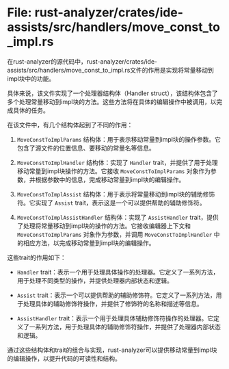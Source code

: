# File: rust-analyzer/crates/ide-assists/src/handlers/move_const_to_impl.rs

在rust-analyzer的源代码中，rust-analyzer/crates/ide-assists/src/handlers/move_const_to_impl.rs文件的作用是实现将常量移动到impl块中的功能。

具体来说，该文件实现了一个处理器结构体（Handler struct），该结构体包含了多个处理常量移动到impl块的方法。这些方法将在具体的编辑操作中被调用，以完成具体的任务。

在该文件中，有几个结构体起到了不同的作用：

1. `MoveConstToImplParams` 结构体：用于表示移动常量到impl块的操作参数。它包含了源文件的位置信息、要移动的常量名等信息。

2. `MoveConstToImplHandler` 结构体：实现了 `Handler` trait，并提供了用于处理移动常量到impl块操作的方法。它接收 `MoveConstToImplParams` 对象作为参数，并根据参数中的信息，完成移动常量到impl块的编辑操作。

3. `MoveConstToImplAssist` 结构体：用于表示将常量移动到impl块的辅助修饰符。它实现了 `Assist` trait，表示这是一个可以提供帮助的辅助修饰符。

4. `MoveConstToImplAssistHandler` 结构体：实现了 `AssistHandler` trait，提供了处理将常量移动到impl块的操作的方法。它接收编辑器上下文和 `MoveConstToImplParams` 对象作为参数，并调用 `MoveConstToImplHandler` 中的相应方法，以完成移动常量到impl块的编辑操作。

这些trait的作用如下：

- `Handler` trait：表示一个用于处理具体操作的处理器。它定义了一系列方法，用于处理不同类型的操作，并提供处理器内部状态和逻辑。

- `Assist` trait：表示一个可以提供帮助的辅助修饰符。它定义了一系列方法，用于处理具体的辅助修饰符操作，并提供了修饰符的名称和描述等信息。

- `AssistHandler` trait：表示一个用于处理具体辅助修饰符操作的处理器。它定义了一系列方法，用于处理具体的辅助修饰符操作，并提供了处理器内部状态和逻辑。

通过这些结构体和trait的组合与实现，rust-analyzer可以提供移动常量到impl块的编辑操作，以提升代码的可读性和结构。

